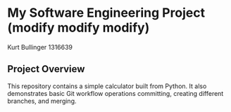 # My Software Engineering Project (modify modify modify)

Kurt Bullinger
1316639

## Project Overview
This repository contains a simple calculator built from Python. It also demonstrates
basic Git workflow operations committing, creating different branches, and merging.